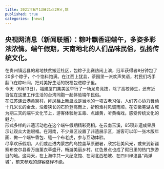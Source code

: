 ```yaml
---
title: 2021年6月13日21点29分,端
published: true
categories: [news]
---
```


## 央视网消息（新闻联播）：粽叶飘香迎端午，多姿多彩浓浓情。端午假期，天南地北的人们品味民俗，弘扬传统文化。  
在贵州镇远县的易地扶贫搬迁社区，包粽子比赛热闹上演，冠军获得者8分钟包了20多个粽子，个个馅料饱满。在江西上犹县，茶园里一派欢声笑语，村民们巧手翻飞在粽叶间，把对美好生活的祝福包进粽子里。  
今天（6月13日），福建厦门集美区举行了一场龙舟竞技，除了高校师生，还有近百位在这里工作生活的台湾同胞一起体验端午民俗。  
在江苏连云港黄窝村，拜凤梯上舞盘龙是当地的一项古老习俗，人们齐心协力舞动十几米长的金龙，沿着狭长的石阶登高而上，祈盼渔村风调雨顺。在安徽芜湖古城为期三天的端午文化节上，游客体验射五毒、点雄黄，听黄梅戏，感受传统文化的魅力。  
形式多样的非遗活动也在这个端午假期精彩亮相。在云南玉溪，65项非遗成果展示让观众大饱眼福。在河南，不少景区设置了非遗展示区，游客可以印一张木版年画、做一个端午香包、缝一个布老虎，参与互动体验。  
尽享欢乐假期，人们或走进内蒙古的乌拉盖草原避暑，欣赏壮美风光，或来到新疆察布查尔县看万亩薰衣草盛开，畅游美丽乡村。红色景点也成了假日里的热门旅游目的地。这两天，在上海中共一大纪念馆、在河北西柏坡、在四川梓潼县“两弹城”，前来参观的游客络绎不绝。  
  
